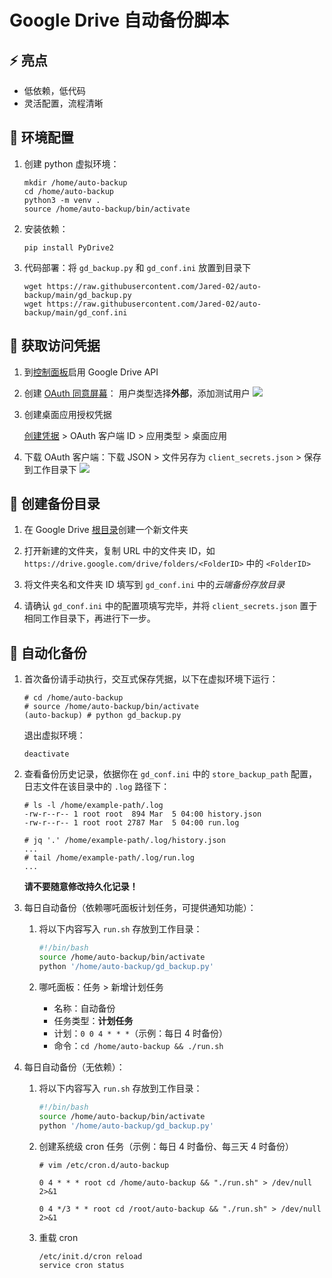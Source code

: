 # Google Drive 自动备份脚本

## :zap: 亮点
- 低依赖，低代码
- 灵活配置，流程清晰

## :seedling: 环境配置
1. 创建 python 虚拟环境：
    ```
    mkdir /home/auto-backup
    cd /home/auto-backup
    python3 -m venv .
    source /home/auto-backup/bin/activate
    ```
2. 安装依赖：
    ```
    pip install PyDrive2
    ```
3. 代码部署：将 `gd_backup.py` 和 `gd_conf.ini` 放置到目录下
    ```
    wget https://raw.githubusercontent.com/Jared-02/auto-backup/main/gd_backup.py
    wget https://raw.githubusercontent.com/Jared-02/auto-backup/main/gd_conf.ini
    ```

## :key: 获取访问凭据
1. 到[控制面板](https://console.cloud.google.com/apis/dashboard)启用 Google Drive API

2. 创建 [OAuth 同意屏幕](https://console.cloud.google.com/apis/credentials/consent)：
    用户类型选择**外部**，添加测试用户
    ![](assets/credentials1.png)

3. 创建桌面应用授权凭据

    [创建凭据](https://console.cloud.google.com/apis/credentials) > OAuth 客户端 ID > 应用类型 > 桌面应用

4. 下载 OAuth 客户端：下载 JSON > 文件另存为 `client_secrets.json` > 保存到工作目录下
    ![](assets/credentials2.png)

## :file_folder: 创建备份目录

1. 在 Google Drive [根目录](https://drive.google.com/drive/my-drive)创建一个新文件夹

2. 打开新建的文件夹，复制 URL 中的文件夹 ID，如 `https://drive.google.com/drive/folders/<FolderID>` 中的 `<FolderID>`

3. 将文件夹名和文件夹 ID 填写到 `gd_conf.ini` 中的*云端备份存放目录*

4. 请确认 `gd_conf.ini` 中的配置项填写完毕，并将 `client_secrets.json` 置于相同工作目录下，再进行下一步。

## :calendar: 自动化备份

1. 首次备份请手动执行，交互式保存凭据，以下在虚拟环境下运行：
    ```
    # cd /home/auto-backup
    # source /home/auto-backup/bin/activate
    (auto-backup) # python gd_backup.py 
    ```
    退出虚拟环境：
    ```
    deactivate
    ```

2. 查看备份历史记录，依据你在 `gd_conf.ini` 中的 `store_backup_path` 配置，日志文件在该目录中的 `.log` 路径下：
    ```
    # ls -l /home/example-path/.log
    -rw-r--r-- 1 root root  894 Mar  5 04:00 history.json
    -rw-r--r-- 1 root root 2787 Mar  5 04:00 run.log

    # jq '.' /home/example-path/.log/history.json
    ...
    # tail /home/example-path/.log/run.log
    ...
    ```
    **请不要随意修改持久化记录！**

3. 每日自动备份（依赖哪吒面板计划任务，可提供通知功能）：

    1. 将以下内容写入 `run.sh` 存放到工作目录：
        ```bash
        #!/bin/bash
        source /home/auto-backup/bin/activate
        python '/home/auto-backup/gd_backup.py'
        ```

    2. 哪吒面板：任务 > 新增计划任务
        - 名称：自动备份
        - 任务类型：**计划任务**
        - 计划：`0 0 4 * * *`（示例：每日 4 时备份）
        - 命令：`cd /home/auto-backup && ./run.sh`

4. 每日自动备份（无依赖）：

    1. 将以下内容写入 `run.sh` 存放到工作目录：
        ```bash
        #!/bin/bash
        source /home/auto-backup/bin/activate
        python '/home/auto-backup/gd_backup.py'
        ```

    2. 创建系统级 cron 任务（示例：每日 4 时备份、每三天 4 时备份）
        ```
        # vim /etc/cron.d/auto-backup

        0 4 * * * root cd /home/auto-backup && "./run.sh" > /dev/null 2>&1

        0 4 */3 * * root cd /root/auto-backup && "./run.sh" > /dev/null 2>&1
        ```
    3. 重载 cron
        ```
        /etc/init.d/cron reload
        service cron status
        ```
